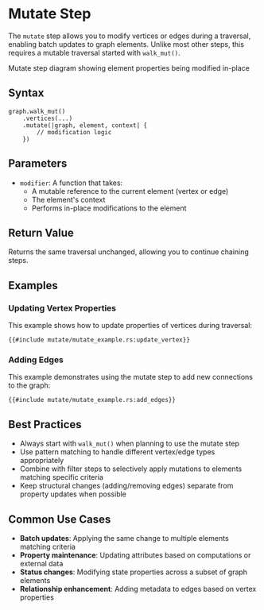 # Mutate Step

The `mutate` step allows you to modify vertices or edges during a traversal, enabling batch updates to graph elements.
Unlike most other steps, this requires a mutable traversal started with `walk_mut()`.

<object type="image/svg+xml" data="mutate/image.svg" width="500" height="250">
Mutate step diagram showing element properties being modified in-place
</object>

## Syntax

```rust,noplayground
graph.walk_mut()
    .vertices(...)
    .mutate(|graph, element, context| {
        // modification logic
    })
```

## Parameters

- `modifier`: A function that takes:
    - A mutable reference to the current element (vertex or edge)
    - The element's context
    - Performs in-place modifications to the element

## Return Value

Returns the same traversal unchanged, allowing you to continue chaining steps.

## Examples

### Updating Vertex Properties

This example shows how to update properties of vertices during traversal:

```rust,noplayground
{{#include mutate/mutate_example.rs:update_vertex}}
```

### Adding Edges

This example demonstrates using the mutate step to add new connections to the graph:

```rust,noplayground
{{#include mutate/mutate_example.rs:add_edges}}
```

## Best Practices

- Always start with `walk_mut()` when planning to use the mutate step
- Use pattern matching to handle different vertex/edge types appropriately
- Combine with filter steps to selectively apply mutations to elements matching specific criteria
- Keep structural changes (adding/removing edges) separate from property updates when possible

## Common Use Cases

- **Batch updates**: Applying the same change to multiple elements matching criteria
- **Property maintenance**: Updating attributes based on computations or external data
- **Status changes**: Modifying state properties across a subset of graph elements
- **Relationship enhancement**: Adding metadata to edges based on vertex properties
